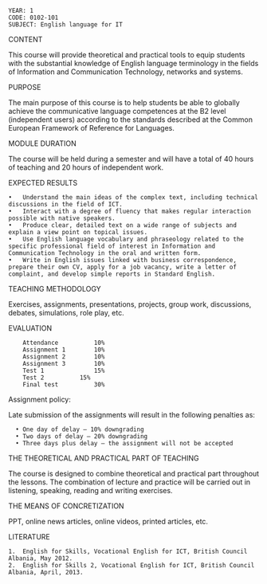     YEAR: 1
    CODE: 0102-101
    SUBJECT: English language for IT

CONTENT

This course will provide theoretical and practical tools to equip students with the substantial knowledge of English language terminology in the fields of Information and Communication Technology, networks and systems.

PURPOSE

The main purpose of this course is to help students be able to globally achieve the communicative language competences at the B2 level (independent users) according to the standards described at the Common European Framework of Reference for Languages.

MODULE DURATION

The course will be held during a semester and will have a total of 40 hours of teaching and 20 hours of independent work.

EXPECTED RESULTS

    •	Understand the main ideas of the complex text, including technical discussions in the field of ICT.
    •	Interact with a degree of fluency that makes regular interaction possible with native speakers.
    •	Produce clear, detailed text on a wide range of subjects and explain a view point on topical issues.
    •	Use English language vocabulary and phraseology related to the specific professional field of interest in Information and Communication Technology in the oral and written form.
    •	Write in English issues linked with business correspondence, prepare their own CV, apply for a job vacancy, write a letter of complaint, and develop simple reports in Standard English. 

TEACHING METHODOLOGY

Exercises, assignments, presentations, projects, group work, discussions, debates, simulations, role play, etc.

EVALUATION

        Attendance 			10%
        Assignment 1 		10%
        Assignment 2 		10%
        Assignment 3 		10%
        Test 1 				15%
        Test 2  		15%
        Final test 			30%


Assignment policy:

Late submission of the assignments will result in the following penalties as:

      •	One day of delay – 10% downgrading
      •	Two days of delay – 20% downgrading 
      •	Three days plus delay – the assignment will not be accepted


THE THEORETICAL AND PRACTICAL PART OF TEACHING

The course is designed to combine theoretical and practical part throughout the lessons. The combination of lecture and practice will be carried out in listening, speaking, reading and writing exercises. 

THE MEANS OF CONCRETIZATION

PPT, online news articles, online videos, printed articles, etc. 

LITERATURE

    1.	English for Skills, Vocational English for ICT, British Council Albania, May 2012.
    2.	English for Skills 2, Vocational English for ICT, British Council Albania, April, 2013.

